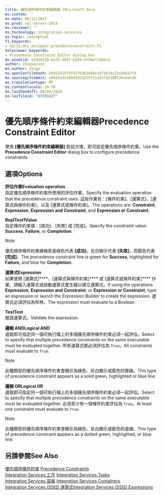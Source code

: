 ```yaml
---
title: 優先順序條件約束編輯器 |Microsoft Docs
ms.custom: ''
ms.date: 06/13/2017
ms.prod: sql-server-2014
ms.reviewer: ''
ms.technology: integration-services
ms.topic: conceptual
f1_keywords:
- sql12.dts.designer.precedenceconstraint.f1
helpviewer_keywords:
- Precedence Constraint Editor dialog box
ms.assetid: b10d4330-6e35-4037-b309-ef56efcd60c5
author: chugugrace
ms.author: chugu
ms.openlocfilehash: b6853d1974f4276361d60e1d73b34c72a366a7f4
ms.sourcegitcommit: ad4d92dce894592a259721a1571b1d8736abacdb
ms.translationtype: MT
ms.contentlocale: zh-TW
ms.lasthandoff: 08/04/2020
ms.locfileid: "87593427"
---
```

# <a name="precedence-constraint-editor"></a><span data-ttu-id="b240f-102">優先順序條件約束編輯器</span><span class="sxs-lookup"><span data-stu-id="b240f-102">Precedence Constraint Editor</span></span>
  <span data-ttu-id="b240f-103">使用 **[優先順序條件約束編輯器]** 對話方塊，即可設定優先順序條件約束。</span><span class="sxs-lookup"><span data-stu-id="b240f-103">Use the **Precedence Constraint Editor** dialog box to configure precedence constraints.</span></span>  
  
## <a name="options"></a><span data-ttu-id="b240f-104">選項</span><span class="sxs-lookup"><span data-stu-id="b240f-104">Options</span></span>  
 <span data-ttu-id="b240f-105">**評估作業**</span><span class="sxs-lookup"><span data-stu-id="b240f-105">**Evaluation operation**</span></span>  
 <span data-ttu-id="b240f-106">指定優先順序條件約束所使用的評估作業。</span><span class="sxs-lookup"><span data-stu-id="b240f-106">Specify the evaluation operation that the precedence constraint uses.</span></span> <span data-ttu-id="b240f-107">這些作業有：[條件約束]、[運算式]、[運算式與條件約束]，以及 [運算式或條件約束]。</span><span class="sxs-lookup"><span data-stu-id="b240f-107">The operations are: **Constraint**, **Expression**, **Expression and Constraint**, and **Expression or Constraint**.</span></span>  
  
 <span data-ttu-id="b240f-108">**ReplTest1**</span><span class="sxs-lookup"><span data-stu-id="b240f-108">**Value**</span></span>  
 <span data-ttu-id="b240f-109">指定條件約束值：[成功]、[失敗] 或 [完成]。</span><span class="sxs-lookup"><span data-stu-id="b240f-109">Specify the constraint value: **Success**, **Failure**, or **Completion**.</span></span>  
  
> [!NOTE]  
>  <span data-ttu-id="b240f-110"> 優先順序條件約束線條若是綠色代表 **[成功]**，反白顯示代表 **[失敗]**，而藍色代表 **[完成]**。</span><span class="sxs-lookup"><span data-stu-id="b240f-110">The precedence constraint line is green for **Success**, highlighted for **Failure**, and blue for **Completion**.</span></span>  
  
 <span data-ttu-id="b240f-111">**運算式**</span><span class="sxs-lookup"><span data-stu-id="b240f-111">**Expression**</span></span>  
 <span data-ttu-id="b240f-112">如果使用 [運算式]\*\*\*\*、[運算式與條件約束]\*\*\*\* 或 [運算式或條件約束]\*\*\*\* 作業，請輸入運算式或啟動運算式產生器以建立運算式。</span><span class="sxs-lookup"><span data-stu-id="b240f-112">If using the operations **Expression**, **Expression and Constraint**, or **Expression or Constraint**, type an expression or launch the Expression Builder to create the expression.</span></span> <span data-ttu-id="b240f-113">運算式必須評估為布林。</span><span class="sxs-lookup"><span data-stu-id="b240f-113">The expression must evaluate to a Boolean.</span></span>  
  
 <span data-ttu-id="b240f-114">**Test**</span><span class="sxs-lookup"><span data-stu-id="b240f-114">**Test**</span></span>  
 <span data-ttu-id="b240f-115">驗證運算式。</span><span class="sxs-lookup"><span data-stu-id="b240f-115">Validate the expression.</span></span>  
  
 <span data-ttu-id="b240f-116">**邏輯 AND**</span><span class="sxs-lookup"><span data-stu-id="b240f-116">**Logical AND**</span></span>  
 <span data-ttu-id="b240f-117">選取即可指定同一個可執行檔上的多個優先順序條件約束必須一起評估。</span><span class="sxs-lookup"><span data-stu-id="b240f-117">Select to specify that multiple precedence constraints on the same executable must be evaluated together.</span></span> <span data-ttu-id="b240f-118">所有運算式都必須評估為 `True`。</span><span class="sxs-lookup"><span data-stu-id="b240f-118">All constraints must evaluate to `True`.</span></span>  
  
> [!NOTE]  
>  <span data-ttu-id="b240f-119">此種類型的優先順序條件約束會顯示為綠色、反白顯示或藍色的實線。</span><span class="sxs-lookup"><span data-stu-id="b240f-119">This type of precedence constraint appears as a solid green, highlighted or blue line.</span></span>  
  
 <span data-ttu-id="b240f-120">**邏輯 OR**</span><span class="sxs-lookup"><span data-stu-id="b240f-120">**Logical OR**</span></span>  
 <span data-ttu-id="b240f-121">選取即可指定同一個可執行檔上的多個優先順序條件約束必須一起評估。</span><span class="sxs-lookup"><span data-stu-id="b240f-121">Select to specify that multiple precedence constraints on the same executable must be evaluated together.</span></span> <span data-ttu-id="b240f-122">必須至少有一個條件約束評估為 `True`。</span><span class="sxs-lookup"><span data-stu-id="b240f-122">At least one constraint must evaluate to `True`.</span></span>  
  
> [!NOTE]  
>  <span data-ttu-id="b240f-123">此種類型的優先順序條件約束會顯示為綠色、反白顯示或藍色的虛線。</span><span class="sxs-lookup"><span data-stu-id="b240f-123">This type of precedence constraint appears as a dotted green, highlighted, or blue line.</span></span>  
  
## <a name="see-also"></a><span data-ttu-id="b240f-124">另請參閱</span><span class="sxs-lookup"><span data-stu-id="b240f-124">See Also</span></span>  
 <span data-ttu-id="b240f-125">[優先順序條件約束](control-flow/precedence-constraints.md) </span><span class="sxs-lookup"><span data-stu-id="b240f-125">[Precedence Constraints](control-flow/precedence-constraints.md) </span></span>  
 <span data-ttu-id="b240f-126">[Integration Services 工作](control-flow/integration-services-tasks.md) </span><span class="sxs-lookup"><span data-stu-id="b240f-126">[Integration Services Tasks](control-flow/integration-services-tasks.md) </span></span>  
 <span data-ttu-id="b240f-127">[Integration Services 容器](control-flow/integration-services-containers.md) </span><span class="sxs-lookup"><span data-stu-id="b240f-127">[Integration Services Containers](control-flow/integration-services-containers.md) </span></span>  
 [<span data-ttu-id="b240f-128">Integration Services &#40;SSIS&#41; 運算式</span><span class="sxs-lookup"><span data-stu-id="b240f-128">Integration Services &#40;SSIS&#41; Expressions</span></span>](expressions/integration-services-ssis-expressions.md)  
  
  
